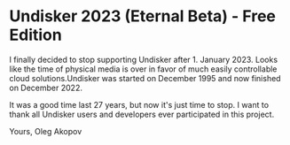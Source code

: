 # Undisker 2023 (Eternal Beta) - Free Edition

I finally decided to stop supporting Undisker after 1. January 2023.
Looks like the time of physical media is over in favor of much easily controllable cloud solutions.Undisker was started on December 1995 and now finished on December 2022.


It was a good time last 27 years, but now it's just time to stop. I want to thank all Undisker users and developers ever participated in this project.

Yours,
Oleg Akopov
